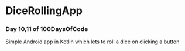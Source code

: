 # DiceRollingApp
<h3> Day 10,11 of 100DaysOfCode </h3>

Simple Android app in Kotlin which lets to roll a dice on clicking a button
